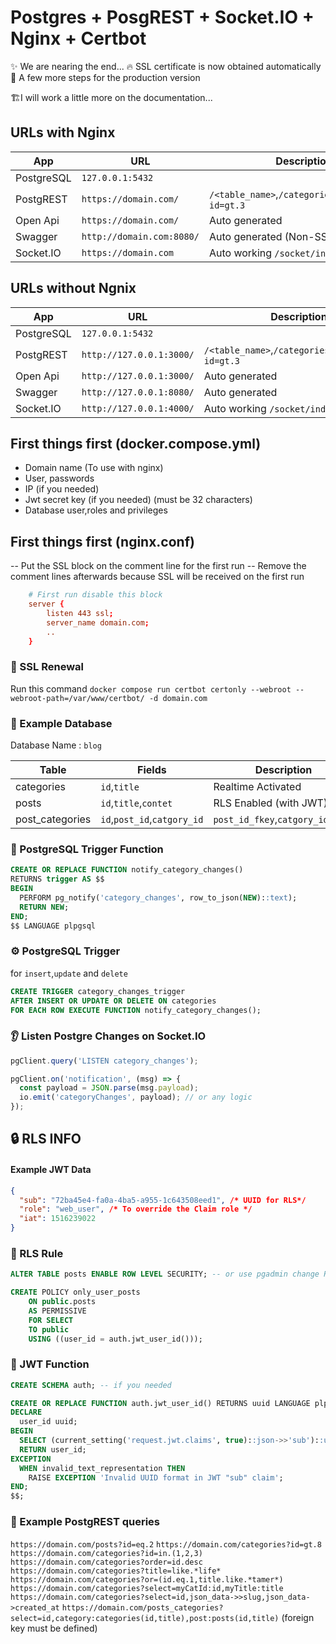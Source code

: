 # Postgres + PosgREST + Socket.IO + Nginx + Certbot

✨ We are nearing the end...
🔥 SSL certificate is now obtained automatically
👣 A few more steps for the production version

🏗️I will work a little more on the documentation...

## URLs with Nginx
| App | URL | Description |
| ------ | ------ | ------ |
| PostgreSQL | `127.0.0.1:5432` |  |
| PostgREST | `https://domain.com/` | `/<table_name>`,`/categories`,`/categories?id=gt.3` |
| Open Api | `https://domain.com/` | Auto generated |
| Swagger | `http://domain.com:8080/` | Auto generated (Non-SSL) |
| Socket.IO | `https://domain.com` | Auto working `/socket/index.js` |

## URLs without Ngnix
| App | URL | Description |
| ------ | ------ | ------ |
| PostgreSQL | `127.0.0.1:5432` |  |
| PostgREST | `http://127.0.0.1:3000/` | `/<table_name>`,`/categories`,`/categories?id=gt.3` |
| Open Api | `http://127.0.0.1:3000/` | Auto generated |
| Swagger | `http://127.0.0.1:8080/` | Auto generated |
| Socket.IO | `http://127.0.0.1:4000/` | Auto working `/socket/index.js` |

## First things first (docker.compose.yml)
- Domain name (To use with nginx)
- User, passwords 
- IP (if you needed)
- Jwt secret key (if you needed) (must be 32 characters)
- Database user,roles and privileges

## First things first (nginx.conf)
-- Put the SSL block on the comment line for the first run
-- Remove the comment lines afterwards because SSL will be received on the first run

```conf
    # First run disable this block
    server {
        listen 443 ssl;
        server_name domain.com;
        ..
    }
```

### 🔐 SSL Renewal
Run this command
`docker compose run certbot certonly --webroot --webroot-path=/var/www/certbot/ -d domain.com`

### 💾 Example Database

Database Name : `blog`

| Table | Fields | Description |
| ------ | ------ | ------ |
| categories | `id`,`title` | Realtime Activated |
| posts | `id`,`title`,`contet` | RLS Enabled (with JWT) |
| post_categories | `id`,`post_id`,`catgory_id` | `post_id_fkey`,`catgory_id_fkey`  |


### 🔨 PostgreSQL Trigger Function

```sql
CREATE OR REPLACE FUNCTION notify_category_changes()
RETURNS trigger AS $$
BEGIN
  PERFORM pg_notify('category_changes', row_to_json(NEW)::text);
  RETURN NEW;
END;
$$ LANGUAGE plpgsql
```

### ⚙️ PostgreSQL Trigger

for `insert`,`update` and `delete`

```sql
CREATE TRIGGER category_changes_trigger
AFTER INSERT OR UPDATE OR DELETE ON categories
FOR EACH ROW EXECUTE FUNCTION notify_category_changes();
```

### 👂 Listen Postgre Changes on Socket.IO

```js
pgClient.query('LISTEN category_changes');

pgClient.on('notification', (msg) => {
  const payload = JSON.parse(msg.payload);
  io.emit('categoryChanges', payload); // or any logic
});
```


## 🔒 RLS INFO

#### Example JWT Data
```json
{
  "sub": "72ba45e4-fa0a-4ba5-a955-1c643508eed1", /* UUID for RLS*/
  "role": "web_user", /* To override the Claim role */ 
  "iat": 1516239022
}
```

### 🔰 RLS Rule

```sql
ALTER TABLE posts ENABLE ROW LEVEL SECURITY; -- or use pgadmin change RLS enabled
```

```sql
CREATE POLICY only_user_posts
    ON public.posts
    AS PERMISSIVE
    FOR SELECT
    TO public
    USING ((user_id = auth.jwt_user_id()));
```

### 🔨 JWT Function

```sql
CREATE SCHEMA auth; -- if you needed
```

```sql
CREATE OR REPLACE FUNCTION auth.jwt_user_id() RETURNS uuid LANGUAGE plpgsql STABLE AS $$
DECLARE
  user_id uuid;
BEGIN
  SELECT (current_setting('request.jwt.claims', true)::json->>'sub')::uuid INTO user_id;
  RETURN user_id;
EXCEPTION
  WHEN invalid_text_representation THEN
    RAISE EXCEPTION 'Invalid UUID format in JWT "sub" claim';
END;
$$;
```

### 📄 Example PostgREST queries

`https://domain.com/posts?id=eq.2`
`https://domain.com/categories?id=gt.8`
`https://domain.com/categories?id=in.(1,2,3)`
`https://domain.com/categories?order=id.desc`
`https://domain.com/categories?title=like.*life*`
`https://domain.com/categories?or=(id.eq.1,title.like.*tamer*)`
`https://domain.com/categories?select=myCatId:id,myTitle:title`
`https://domain.com/categories?select=id,json_data->>slug,json_data->created_at`
`https://domain.com/posts_categories?select=id,category:categories(id,title),post:posts(id,title)` (foreign key must be defined)